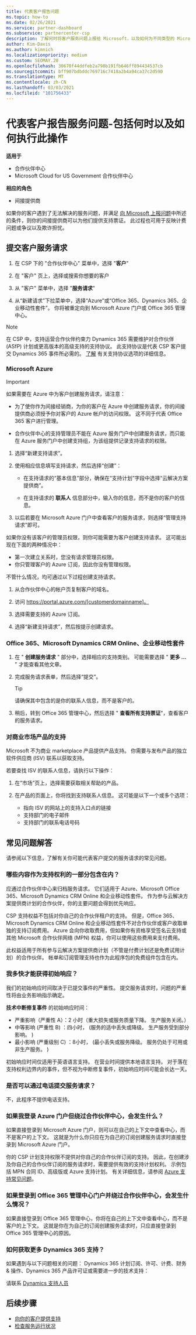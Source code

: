 ```yaml
---
title: 代表客户报告问题
ms.topic: how-to
ms.date: 02/26/2021
ms.service: partner-dashboard
ms.subservice: partnercenter-csp
description: 了解何时将客户服务问题上报给 Microsoft，以及如何为不同类型的 Microsoft 服务提交支持票证。
author: Kim-Davis
ms.author: kimnich
ms.localizationpriority: medium
ms.custom: SEOMAY.20
ms.openlocfilehash: 30670f44ddfeb2a798b191fb646ff894434537cb
ms.sourcegitcommit: bff907bdbddc769716c7418a2b4a94ca37c2d590
ms.translationtype: MT
ms.contentlocale: zh-CN
ms.lasthandoff: 03/03/2021
ms.locfileid: "101756433"
---
```

# <a name="report-a-service-problem-on-behalf-of-a-customer---including-when-and-how-to-do-so"></a>代表客户报告服务问题-包括何时以及如何执行此操作

**适用于**

- 合作伙伴中心
- Microsoft Cloud for US Government 合作伙伴中心

**相应的角色**

- 间接提供商

如果你的客户遇到了无法解决的服务问题，并满足 [向 Microsoft 上报问题](escalate-problems-to-microsoft.md)中所述的条件，则你的间接提供商可以为他们提供支持票证。 此过程也可用于反映计费问题或争议以及欺诈担忧。

## <a name="submit-a-service-request-for-a-customer"></a>提交客户服务请求

1. 在 CSP 下的 "合作伙伴中心" 菜单中，选择 "**客户**"

2. 在 "客户" 页上，选择或搜索你想要的客户
    
3. 从 "客户" 菜单中，选择 "**服务请求**"

4. 从“新建请求”下拉菜单中，选择“Azure”或“Office 365、Dynamics 365、企业移动性套件”。 你将被重定向到 Microsoft Azure 门户或 Office 365 管理中心。

>[!NOTE]
>在 CSP 中，支持运营合作伙伴约束力 Dynamics 365 需要维护对合作伙伴 (ASfP) 计划或更高版本的高级支持的支持协议。 此支持协议是代表 CSP 客户提交 Dynamics 365 事件所必需的。 [了解](https://partner.microsoft.com/support/partnersupport) 有关支持协议选项的详细信息。

### <a name="microsoft-azure"></a>Microsoft Azure

> [!IMPORTANT]
> 如果需要在 Azure 中为客户创建服务请求，请注意：
>
>- 为了使你作为间接经销商，为你的客户在 Azure 中创建服务请求，你的间接提供商必须授予你对客户的 Azure 帐户的访问权限。 这不同于代表 Office 365 客户进行管理。
>
>- 合作伙伴中心的支持管理员不能在 Azure 服务门户中创建服务请求，而只能在 Azure 服务门户中创建支持组，为该组提供记录支持请求的权限。

1. 选择“新建支持请求”。

2. 使用相应信息填写支持请求，然后选择“创建”：

   - 在支持请求的“基本信息”部分，确保在“支持计划”字段中选择“云解决方案提供商”。

   - 在支持请求的 **联系人** 信息部分中，输入你的信息，而不是你的客户的信息。

3. 以后若要在 Microsoft Azure 门户中查看客户的服务请求，则选择“管理支持请求”即可。

如果你没有该客户的管理员权限，则你可能需要为客户创建支持请求。 这可能出现在下面的两种情况中：

- 第一次建立关系时，您没有请求管理员权限。
- 你只管理客户的 Azure 订阅，因此你没有管理权限。
 
不管什么情况，均可通过以下过程创建支持请求。 

1. 从合作伙伴中心的帐户页复制客户的域名。

2. 访问 https://portal.azure.com/[customerdomainname]。 

3. 选择需要支持的 Azure 订阅。

4. 选择“新建支持请求”，然后按提示创建请求。 

 
### <a name="office-365-microsoft-dynamics-crm-online-enterprise-mobility-suite"></a>Office 365、Microsoft Dynamics CRM Online、企业移动性套件

1. 在 " **创建服务请求** " 部分中，选择相应的支持类别。 可能需要选择 " **更多 ...** " 才能查看其他文章。

2. 完成服务请求表单，然后选择“提交”。

   > [!TIP]
   > 请确保其中包含的是你的联系人信息，而不是客户的。

3. 稍后，转到 Office 365 管理中心，然后选择 " **查看所有支持票证**"，查看客户的服务请求。

### <a name="support-for-commercial-marketplace-products"></a>对商业市场产品的支持

Microsoft 不为商业 marketplace 产品提供产品支持。 你需要与发布产品的独立软件供应商 (ISV) 联系以获取支持。

若要查找 ISV 的联系人信息，请执行以下操作：

1.  在“市场”页上，选择需要获取相关帮助的产品。

2.  在产品的页面上，你将找到支持联系人信息。 这可能是以下一个或多个选项：

    - 指向 ISV 的网站上的支持入口点的链接
    - 支持部门的电子邮件
    - 支持部门的联系电话号码

## <a name="faq"></a>常见问题解答

请参阅以下信息，了解有关你可能代表客户提交的服务请求的常见问题。 

### <a name="what-is-included-as-part-of-the-support-entitlement"></a>哪些内容作为支持权利的一部分包含在内？

应通过合作伙伴中心来归档服务请求。 它们适用于 Azure、Microsoft Office 365、Microsoft Dynamics CRM Online 和企业移动性套件。 作为参与云解决方案提供商计划的合作伙伴，你的主要问题会得到优先响应。

CSP 支持权益不包括对你自己的合作伙伴租户的支持。 但是，Office 365、Microsoft Dynamics CRM Online 和企业移动性套件不对合作伙伴或客户收取单独的支持订阅费用。 Azure 会向你收取费用，但如果你有资格享受签名云支持或其他 Microsoft 合作伙伴网络 (MPN) 权益，你可以使用这些费用来支付费用。

此权益适用于所有参与云解决方案提供商计划（不管是付费计划还是免费试用计划）的合作伙伴。 帐单和订阅管理支持也作为此程序包的免费组件包含在内。

### <a name="how-quickly-will-i-get-an-initial-response"></a>我多快才能获得初始响应？

我们的初始响应时间取决于已提交事件的严重性。 提交服务请求时，问题的严重性将由业务影响指示确定。

**技术中断修复事件** 的初始响应时间：

- 严重影响（严重性 A）：2 小时（重大损失或服务质量下降。 生产服务关闭。）
- 中等影响 (严重性 B) ：四小时， (服务的适中丢失或降级。 生产服务受到部分影响。 ) 
- 最小影响 (严重级别 C) ：8小时， (最小丢失或服务降级。 服务仍处于可用或非生产服务。 ) 

初始响应时间仅适用于英语语言支持。 在营业时间提供本地语言支持。
对于落在支持权利边界内的事件，但不视为中断修复事件，初始响应时间可能会长达一天。

### <a name="can-i-submit-a-service-request-by-phone"></a>是否可以通过电话提交服务请求？

不，此程序不提供电话支持。

### <a name="what-happens-if-i-sign-into-the-azure-portal-and-bypass-partner-center"></a>如果我登录 Azure 门户但绕过合作伙伴中心，会发生什么？

如果直接登录到 Microsoft Azure 门户，则可以在自己的上下文中查看中心，而不是客户的上下文。 这就是为什么你只应在为自己的订阅创建服务请求时直接登录到 Microsoft Azure 门户。

你的 CSP 计划支持权限不提供对你自己的合作伙伴订阅的支持。 因此，在创建涉及你自己的合作伙伴订阅的服务请求时，需要提供有效的支持计划权利。 示例包括 MPN 合同 ID、高级版或 Azure 支持计划。 有关详细信息，请参阅 [Azure 支持常见问题](https://go.microsoft.com/fwlink/?LinkId=717532)。

### <a name="what-happens-if-i-sign-into-the-office-365-admin-center-portal-and-bypass-partner-center"></a>如果登录到 Office 365 管理中心门户并绕过合作伙伴中心，会发生什么情况？

如果直接登录到 Office 365 管理中心，你将在自己的上下文中查看中心，而不是客户的上下文。 这就是你在为自己的订阅创建服务请求时，只应直接登录到 Office 365 管理中心的原因。

### <a name="how-do-i-get-additional-dynamics-365-support"></a>如何获取更多 Dynamics 365 支持？

如果遇到与以下问题相关的问题： Dynamics 365 计划订阅、许可、计费、财务 & 操作、Dynamics 365 产品许可证或需要进一步的技术支持：
 
请联系 [Dynamics 支持人员](/dynamics365/customer-engagement/admin/contact-technical-support)

## <a name="next-steps"></a>后续步骤

- [向你的客户提供支持](customer-support.md)
- [检查服务运行状况](check-service-health.md)
